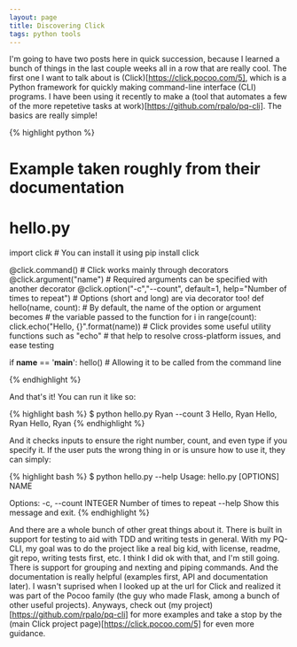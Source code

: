 ```yaml
---
layout: page
title: Discovering Click
tags: python tools
---
```

I'm going to have two posts here in quick succession, because I learned a bunch of things in the last couple weeks all in a row that are really cool.  The first one I want to talk about is (Click)[https://click.pocoo.com/5], which is a Python framework for quickly making command-line interface (CLI) programs.  I have been using it recently to make a (tool that automates a few of the more repetetive tasks at work)[https://github.com/rpalo/pq-cli].  The basics are really simple!

{% highlight python %}
# Example taken roughly from their documentation
# hello.py
import click    # You can install it using pip install click

@click.command()    # Click works mainly through decorators
@click.argument("name")         # Required arguments can be specified with another decorator
@click.option("-c","--count", default=1,
                help="Number of times to repeat")       # Options (short and long) are via decorator too!
def hello(name, count):         # By default, the name of the option or argument becomes
                                # the variable passed to the function
    for i in range(count):
        click.echo("Hello, {}".format(name))
        # Click provides some useful utility functions such as "echo"
        # that help to resolve cross-platform issues, and ease testing

if __name__ == '__main__':
    hello() # Allowing it to be called from the command line

{% endhighlight %}

And that's it!  You can run it like so:

{% highlight bash %}
$ python hello.py Ryan --count 3
Hello, Ryan
Hello, Ryan
Hello, Ryan
{% endhighlight %}

And it checks inputs to ensure the right number, count, and even type if you specify it.  If the user puts the wrong thing in or is unsure how to use it, they can simply:

{% highlight bash %}
$ python hello.py --help
Usage: hello.py [OPTIONS] NAME

Options:
  -c, --count INTEGER  Number of times to repeat
  --help               Show this message and exit.
{% endhighlight %}

And there are a whole bunch of other great things about it.  There is built in support for testing to aid with TDD and writing tests in general.  With my PQ-CLI, my goal was to do the project like a real big kid, with license, readme, git repo, writing tests first, etc.  I think I did ok with that, and I'm still going.  There is support for grouping and nexting and piping commands.  And the documentation is really helpful (examples first, API and documentation later).  I wasn't suprised when I looked up at the url for Click and realized it was part of the Pocoo family (the guy who made Flask, among a bunch of other useful projects).  Anyways, check out (my project)[https://github.com/rpalo/pq-cli] for more examples and take a stop by the (main Click project page)[https://click.pocoo.com/5] for even more guidance.

